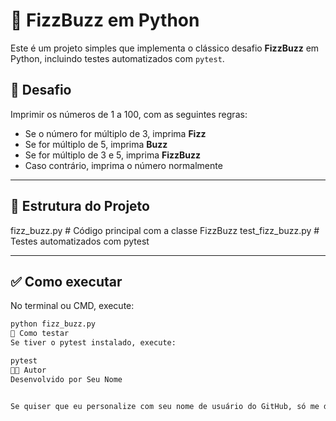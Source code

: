 # 🧠 FizzBuzz em Python

Este é um projeto simples que implementa o clássico desafio **FizzBuzz** em Python, incluindo testes automatizados com `pytest`.

## 🚀 Desafio

Imprimir os números de 1 a 100, com as seguintes regras:

- Se o número for múltiplo de 3, imprima **Fizz**
- Se for múltiplo de 5, imprima **Buzz**
- Se for múltiplo de 3 e 5, imprima **FizzBuzz**
- Caso contrário, imprima o número normalmente

---

## 🧾 Estrutura do Projeto

fizz_buzz.py # Código principal com a classe FizzBuzz
test_fizz_buzz.py # Testes automatizados com pytest

---

## ✅ Como executar

No terminal ou CMD, execute:

```bash
python fizz_buzz.py
🧪 Como testar
Se tiver o pytest instalado, execute:

pytest
👨‍💻 Autor
Desenvolvido por Seu Nome


Se quiser que eu personalize com seu nome de usuário do GitHub, só me diga que eu edito pra você! Deseja isso?







